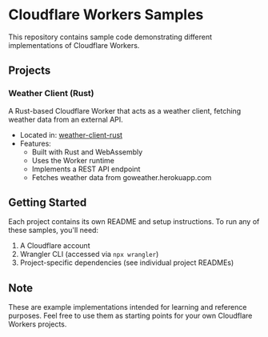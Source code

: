 # Cloudflare Workers Samples

This repository contains sample code demonstrating different implementations of Cloudflare Workers.

## Projects

### Weather Client (Rust)

A Rust-based Cloudflare Worker that acts as a weather client, fetching weather data from an external API.
- Located in: [weather-client-rust](weather-client-rust)
- Features:
  - Built with Rust and WebAssembly
  - Uses the Worker runtime
  - Implements a REST API endpoint
  - Fetches weather data from goweather.herokuapp.com

## Getting Started

Each project contains its own README and setup instructions. To run any of these samples, you'll need:

1. A Cloudflare account
2. Wrangler CLI (accessed via `npx wrangler`)
3. Project-specific dependencies (see individual project READMEs)

## Note

These are example implementations intended for learning and reference purposes. Feel free to use them as starting points for your own Cloudflare Workers projects.
